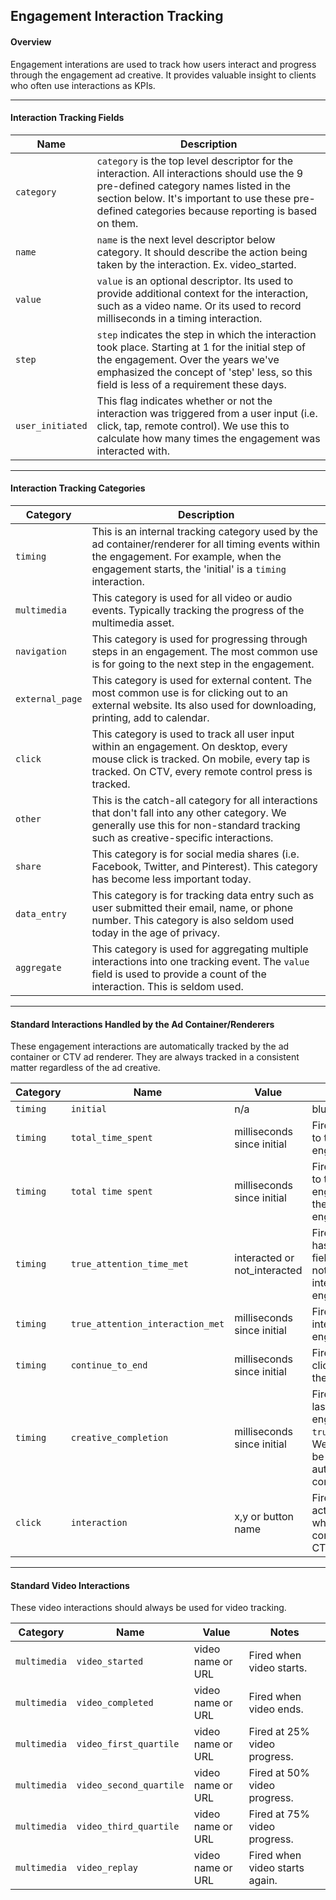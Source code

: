 ## Engagement Interaction Tracking

#### Overview
Engagement interations are used to track how users interact and progress through the engagement ad creative.  It provides valuable insight to clients who often use interactions as KPIs.

---

#### Interaction Tracking Fields

| Name | Description |
| ------------- | ------------- |
| `category` | `category` is the top level descriptor for the interaction.  All interactions should use the 9 pre-defined category names listed in the section below.  It's important to use these pre-defined categories because reporting is based on them. |
| `name` | `name` is the next level descriptor below category.  It should describe the action being taken by the interaction.  Ex. video_started. |
| `value` | `value` is an optional descriptor.  Its used to provide additional context for the interaction, such as a video name.  Or its used to record milliseconds in a timing interaction.  |
| `step` | `step` indicates the step in which the interaction took place.  Starting at 1 for the initial step of the engagement.  Over the years we've emphasized the concept of 'step' less, so this field is less of a requirement these days. |
| `user_initiated` | This flag indicates whether or not the interaction was triggered from a user input (i.e. click, tap, remote control).  We use this to calculate how many times the engagement was interacted with. |

---

#### Interaction Tracking Categories

| Category | Description |
| ------------- | ------------- |
| `timing` | This is an internal tracking category used by the ad container/renderer for all timing events within the engagement.  For example, when the engagement starts, the 'initial' is a `timing` interaction. |
| `multimedia` | This category is used for all video or audio events.  Typically tracking the progress of the multimedia asset. |
| `navigation` | This category is used for progressing through steps in an engagement.  The most common use is for going to the next step in the engagement. |
| `external_page` | This category is used for external content.  The most common use is for clicking out to an external website.  Its also used for downloading, printing, add to calendar. |
| `click` | This category is used to track all user input within an engagement.  On desktop, every mouse click is tracked.  On mobile, every tap is tracked.  On CTV, every remote control press is tracked. |
| `other` | This is the catch-all category for all interactions that don't fall into any other category.  We generally use this for non-standard tracking such as creative-specific interactions. |
| `share` | This category is for social media shares (i.e. Facebook, Twitter, and Pinterest).  This category has become less important today. |
| `data_entry` | This category is for tracking data entry such as user submitted their email, name, or phone number.  This category is also seldom used today in the age of privacy. |
| `aggregate` | This category is used for aggregating multiple interactions into one tracking event.  The `value` field is used to provide a count of the interaction.  This is seldom used. |

---

#### Standard Interactions Handled by the Ad Container/Renderers
These engagement interactions are automatically tracked by the ad container or CTV ad renderer.  They are always tracked in a consistent matter regardless of the ad creative.

| Category | Name | Value | Notes |
| ------------- | ------------- | ------------- | ------------- |
| `timing` | `initial` | n/a | blurb |
| `timing` | `total_time_spent` | milliseconds since initial | Fired when the user gets to the end of the engagement. |
| `timing` | `total time spent` | milliseconds since initial | Fired when the user gets to the end of the engagement.  Or anytime the user leaves the engagement experience. |
| `timing` | `true_attention_time_met` | interacted or not_interacted | Fired once 30 seconds has passed.  The ‘value’ field specifies whether or not the user has interacted with the engagement yet. |
| `timing` | `true_attention_interaction_met` | milliseconds since initial | Fired upon first interaction with the engagement. |
| `timing` | `continue_to_end` | milliseconds since initial | Fired when the user clicks "I'm Done" to end the engagement. |
| `timing` | `creative_completion` | milliseconds since initial | Fired upon getting to the last step of an engagement before `true_attention_time_met`.  We do not want users to be 'stuck' so we automatically award the completion to the user. |
| `click` | `interaction` | x,y or button name | Fire on any user input action.  Record x,y coords when possible or remote control button name for CTV. |

---

#### Standard Video Interactions
These video interactions should always be used for video tracking.

| Category | Name | Value | Notes |
| ------------- | ------------- | ------------- | ------------- |
| `multimedia` | `video_started` | video name or URL | Fired when video starts. |
| `multimedia` | `video_completed` | video name or URL | Fired when video ends. |
| `multimedia` | `video_first_quartile` | video name or URL | Fired at 25% video progress. |
| `multimedia` | `video_second_quartile` | video name or URL | Fired at 50% video progress. |
| `multimedia` | `video_third_quartile` | video name or URL | Fired at 75% video progress. |
| `multimedia` | `video_replay` | video name or URL | Fired when video starts again. |



